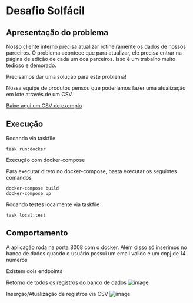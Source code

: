 # Desafio Solfácil

## Apresentação do problema

Nosso cliente interno precisa atualizar rotineiramente os dados de nossos parceiros. O problema acontece que para atualizar, ele precisa entrar na página de edição de cada um dos parceiros. Isso é um trabalho muito tedioso e demorado.

Precisamos dar uma solução para este problema!

Nossa equipe de produtos pensou que poderíamos fazer uma atualização em lote através de um CSV.

[Baixe aqui um CSV de exemplo](assets/exemplo.csv)

## Execução

Rodando via taskfile
```
task run:docker
```
Execução com docker-compose

Para executar direto no docker-compose, basta executar os seguintes comandos

```
docker-compose build 
docker-compose up 
```

Rodando testes localmente via taskfile
```
task local:test
```

## Comportamento

A aplicação roda na porta 8008 com o docker. Além disso só inserimos no banco de dados quando o usuário possui um email valido e um cnpj de 14 números

Existem dois endpoints

Retorno de todos os registros do banco de dados
![image](https://github.com/Fernando-Erd/desafio-solfacil/assets/23130033/c7a5d95a-fdec-4029-8485-8542bd42c3c5)

Inserção/Atualização de registros via CSV
![image](https://github.com/Fernando-Erd/desafio-solfacil/assets/23130033/58bb6258-cc68-44fd-999c-06cee8e01cd3)



